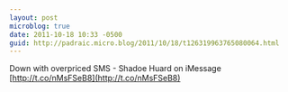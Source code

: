 ```yaml
---
layout: post
microblog: true
date: 2011-10-18 10:33 -0500
guid: http://padraic.micro.blog/2011/10/18/t126319963765080064.html
---
```

Down with overpriced SMS - Shadoe Huard on iMessage [http://t.co/nMsFSeB8](http://t.co/nMsFSeB8)
